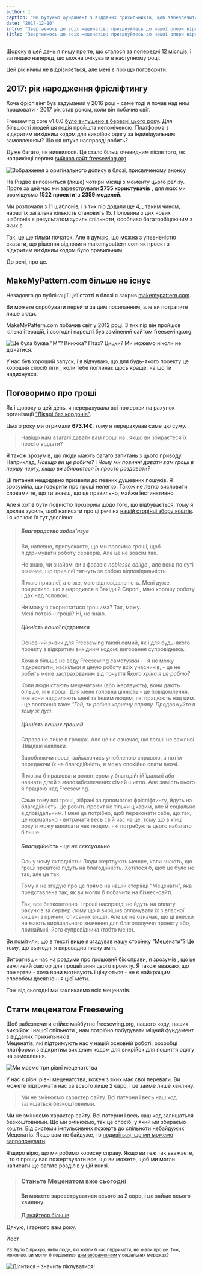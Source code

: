 ```yaml
---
author: 1
caption: "Ми будуємо фундамент з відданих прихильників, щоб забезпечити стійке майбутнє freesewing.org, нашого коду, наших шаблонів і нашої спільноти."
date: "2017-12-10"
intro: "Звертаємось до всіх меценатів: приєднуйтесь до нашої опори вірних прихильників."
title: "Звертаємось до всіх меценатів: приєднуйтесь до нашої опори вірних прихильників."
---
```


Щороку в цей день я пишу про те, що сталося за попередні 12 місяців, і заглядаю наперед, що можна очікувати в наступному році.

Цей рік нічим не відрізняється, але мені є про що поговорити.

## 2017: рік народження фрісліфтингу

Хоча фріспівінг був задуманий у 2016 році - саме тоді я почав над ним працювати - 2017 рік став роком, коли він побачив світ.

Freesewing core v1.0.0 [було випущено в березні цього року](/blog/announcing-freesewing/). Для більшості людей ця подія пройшла непоміченою. Платформа з відкритим вихідним кодом для викрійок одягу за індивідуальним замовленням? Що ця штука насправді робить?

Дуже багато, як виявилося. Це стало більш очевидним після того, як наприкінці серпня [вийшов сайт freesewing.org](/blog/open-for-business/) .

![Зображення з оригінального допису в блозі, присвяченому анонсу](https://posts.freesewing.org/uploads/open_e799153fa2.jpg)

На Різдво виповниться (лише) чотири місяці з моменту цього релізу. Проте за цей час ми зареєстрували **2735 користувачів** , для яких ми розміщуємо **1522 проекти**та **2359 моделей**.

Ми розпочали з 11 шаблонів, і з тих пір додали ще 4, , таким чином, наразі їх загальна кількість становить 15. Половина з цих нових шаблонів є результатом зусиль спільноти, особливо багатообіцяючим з яких є .

Так, це ще тільки початок. Але я думаю, що можна з упевненістю сказати, що рішення відновити makemypattern.com як проект з відкритим вихідним кодом було правильним.

До речі, про це.

## MakeMyPattern.com більше не існує
Незадовго до публікації цієї статті в блозі я закрив [makemypattern.com](https://makemypattern.com/).

Ви можете спробувати перейти за цим посиланням, але ви потрапите лише сюди.

MakeMyPattern.com побачив світ у 2012 році. З тих пір він пройшов кілька ітерацій, і сьогодні нарешті був замінений сайтом freesewing.org.

![Це була буква "М"? Книжка? Птах? Цицки? Ми можемо ніколи не дізнатися.](https://posts.freesewing.org/uploads/mmp_27886c8346.png)

У нас був хороший запуск, і я відчуваю, що для будь-якого проекту це хороший спосіб піти , коли тебе поглинає щось краще, на що ти надихнувся.

## Поговоримо про гроші
Як і щороку в цей день, я перерахувала всі пожертви на рахунок організації ["Лікарі без кордонів"](http://www.msf.org/).

Цього року ми отримали **673.14€**, тому я перерахував саме цю суму.

> Навіщо нам взагалі давати вам гроші на , якщо ви збираєтеся їх просто віддати?

Я також зрозумів, що люди мають багато запитань з цього приводу. Наприклад, *Навіщо ви це робите?* і *Чому ми повинні давати вам гроші в першу чергу, якщо ви збираєтеся їх просто роздавати?*

Ці питання нещодавно призвели до певних душевних пошуків. Я зрозуміла, що говорити про гроші нелегко. Також не легко висловити словами те, що ти знаєш, що це правильно, майже інстинктивно.

Але я хотів бути повністю прозорим щодо того, що відбувається, тому я доклав зусиль, щоб написати про ці речі на [нашій сторінці збору коштів](/about/pledge). І я копіюю їх тут дослівно:

> ##### Благородство зобов'язує
> 
> Ви, напевно, припускаєте, що ми просимо гроші, щоб підтримувати роботу серверів. Але це не зовсім так.
> 
> Не знаю, чи знайомі ви з фразою *noblesse oblige* , але вона по суті означає, що привілеї тягнуть за собою відповідальність.
> 
> Я маю привілеї, а отже, маю відповідальність. Мені дуже пощастило, що я народився в Західній Європі, маю хорошу роботу і дах над головою.
> 
> Чи можу я скористатися грошима? Так, можу.  
> Мені потрібні гроші? Ні, не знаю.
> 
> ##### Цінність вашої підтримки
> 
> Основний ризик для Freesewing такий самий, як і для будь-якого проекту з відкритим вихідним кодом: вигорання супровідника.
> 
> Хоча я більше не веду Freesewing самотужки - і я не можу підкреслити, наскільки я ціную роботу всіх учасників, - це не робить мене застрахованим від почуття *Якого хріна я це роблю?*
> 
> Коли люди стають меценатами (або жертвують), вони дають більше, ніж гроші. Для мене головна цінність - це повідомлення, яке вони надсилають мені та іншим людям, які працюють над цим. І це послання таке: *"Гей, ти робиш корисну справу. Продовжуйте в тому ж дусі*.
> 
> ##### Цінність ваших грошей
> 
> Справа не лише в грошах. Але це не означає, що гроші не важливі. Швидше навпаки.
> 
> Заробляючи гроші, займаючись улюбленою справою, а потім передаючи їх на благодійність, я можу спокійно спати вночі.
> 
> Я могла б працювати волонтером у благодійній їдальні або навчати дітей з малозабезпечених сімей шиттю. Але замість цього я працюю над Freesewing.
> 
> Саме тому всі гроші, зібрані за допомогою фрісліфтингу, йдуть на благодійність. Це робить проект не тільки цікавим, але й соціально відповідальним. І мені це потрібно, щоб переконати себе, що так, це нормально - витрачати весь свій час на це, тому що в кінці року я можу виписати чек людям, які потребують цього набагато більше.
> 
> ##### Благодійність - це не сексуально
> 
> Ось у чому складність: Люди жертвують менше, коли знають, що гроші зрештою підуть на благодійність. Хотілося б, щоб це було не так, але це так.
> 
> Тому я не згадую про це прямо на нашій сторінці "Меценати", яка представлена так, як ви могли б побачити на бізнес-сайті.
> 
> Так, все безкоштовно, і гроші насправді не йдуть на оплату рахунків за сервер (тому що я вирішив оплачувати їх з власної кишені з причин, описаних вище). Але це не означає, що ці внески не мають вирішального значення для благополуччя проекту або, принаймні, його супровідника (тобто мене).

Ви помітили, що в тексті вище я згадував нашу сторінку "Меценати"? Це тому, що сьогодні я впровадив низку змін.

Витративши час на роздуми про грошовий бік справи, я зрозумів , що це важливий фактор для процвітання цього проекту. Я також вважаю, що пожертви - хоча вони мотивують і цінуються - не є найкращим способом досягнення цієї мети.

Тож від сьогодні ми закликаємо всіх меценатів.

## Стати меценатом Freesewing

Щоб забезпечити стійке майбутнє freesewing.org, нашого коду, наших викрійок і нашої спільноти , нам потрібно побудувати міцний фундамент з відданих прихильників.  
Меценатів, які підтримують нас у нашій основній роботі; розробці платформи з відкритим вихідним кодом для викрійок для пошиття одягу на замовлення.

![Ми маємо три рівні меценатства](https://posts.freesewing.org/uploads/patron_medals_2160e69d77.jpg)

У нас є різні рівні меценатства, кожен з яких має свої переваги. Ви можете підтримати нас за всього лише 2 євро, і це займе лише хвилину.

> Ми не змінюємо характер сайту. Всі патерни і весь наш код залишаться безкоштовними.

Ми не змінюємо характер сайту. Всі патерни і весь наш код залишаться безкоштовними. Що ми змінюємо, так це спосіб, у який ми збираємо кошти. Від системи імпульсивних пожертв до спільноти небайдужих Меценатів. Якщо вам не байдуже, то [подивіться, що ми можемо запропонувати](/patrons/join).

Я щиро вірю, що ми робимо корисну справу. Якщо ви теж так вважаєте, , то я прошу вас пожертвувати все, що ви можете, щоб ми могли написати ще багато розділів у цій книзі.

> ### Станьте Меценатом вже сьогодні
> 
> #### Ви можете зареєструватися всього за 2 євро, і це займе всього хвилину.
> 
> [Дізнайтеся більше](/patrons/join)

Дякую, і гарного вам року.

Йост

<small>PS: Було б прикро, якби люди, які хотіли б нас підтримати, не знали про це. Тож, можливо, ви могли б поділитися [цим зображенням](patrons-ig.png) у соціальних мережах? <i class="fa fa-arrow-down" aria-hidden="true"></i></small>

![Ділитися - значить піклуватися!](https://posts.freesewing.org/uploads/patrons_ig_45e11fe270.png)





